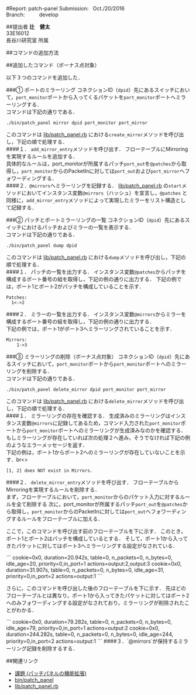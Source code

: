 #Report: patch-panel
Submission: &nbsp; Oct./20/2016<br>
Branch: &nbsp;&nbsp;&nbsp;&nbsp;&nbsp;&nbsp;&nbsp;&nbsp; develop<br>






##提出者
<B>辻　健太</B><br>
33E16012<br>
長谷川研究室 所属<br>



##コマンドの追加方法



##追加したコマンド（ボーナス点対象）
<p>以下３つのコマンドを追加した．</p>

###① ポートのミラーリング
コネクションID（`dpid`）先にあるスイッチにおいて，`port_monitor`ポートから入ってくるパケットを`port_monitor`ポートへミラーリングする．<br>
コマンドは下記の通りである．<br>
```
./bin/patch_panel mirror dpid port_monitor port_mirror
```
このコマンドは
[lib/patch_panel.rb](lib/patch_panel.rb)
における`create_mirror`メソッドを呼び出し，下記の順で処理する．<br>
####１． `add_mirror_entry`メソッドを呼び出す．
フローテーブルにMirroringを実現するルールを追加する．<br>
具体的なルールは，port_monitorが所属するパッチ`port_out`を`@patches`から取得し，`port_monitor`からのPacketInに対しては`port_out`および`port_mirror`へフォワーディングする．<br>
####２．`@mirrors`へミラーリングを記録する．
[lib/patch_panel.rb](lib/patch_panel.rb)
の`start`メソッドにおいてインスタンス変数`@mirrors`（ハッシュ）を宣言し，`@patches`
と同様に，`add_mirror_entry`メソッドによって実現したミラーをリスト構造として記録する．<br>

###② パッチとポートミラーリングの一覧
コネクションID（`dpid`）先にあるスイッチにおけるパッチおよびミラーの一覧を表示する．<br>
コマンドは下記の通りである．<br>
```
./bin/patch_panel dump dpid
```
このコマンドは
[lib/patch_panel.rb](lib/patch_panel.rb)
における`dump`メソッドを呼び出し，下記の順で処理する．<br>
####１． パッチの一覧を出力する．
インスタンス変数`@patches`からパッチを構成するポート番号の組を取得し，下記の例の通りに出力する．
下記の例では，ポート1とポート2がパッチを構成していることを示す．<br>
```
Patches:
  1<->2
```
####２． ミラーの一覧を出力する．
インスタンス変数`@mirrors`からミラーを構成するポート番号の組を取得し，下記の例の通りに出力する．<br>
下記の例では，ポート1がポート3へミラーリングされていることを示す．<br>
```
Mirrors:
	1->3
```
###③ ミラーリングの削除（ボーナス点対象）
コネクションID（`dpid`）先にあるスイッチにおいて，`port_monitor`ポートから`port_monitor`ポートへのミラーリングを削除する．<br>
コマンドは下記の通りである．<br>
```
./bin/patch_panel delete_mirror dpid port_monitor port_mirror
```
このコマンドは
[lib/patch_panel.rb](lib/patch_panel.rb)
における`delete_mirror`メソッドを呼び出し，下記の順で処理する．<br>
####１． ミラーリングの存在を確認する．
生成済みのミラーリングはインスタンス変数`@mirrors`に記録してあるため，コマンド入力された`port_monitor`ポートから`port_monitor`ポートへのミラーリングが生成済みなのかを確認する．<br>
もしミラーリングが存在していれば次の処理２へ進み，そうでなければ下記の例のようなエラーメッセージを返す．<br>
下記の例は，ポート1からポート2へのミラーリングが存在していないことを示す．br<>
```
[1, 2] does NOT exist in Mirrors.
```
####２． `delete_mirror_entry`メソッドを呼び出す．
フローテーブルからMirroringを実現するルールを削除する．<br>
まず，フローテーブルにおいて，`port_monitor`からのパケット入力に対するルールを全て削除する
次に，port_monitorが所属するパッチ`port_out`を`@patches`から取得し，`port_monitor`からのPacketInに対しては`port_out`へフォワーディングするルールをフローテーブルに加える．<br>
<p>ここで，このコマンドを呼び出す前のフローテーブルを下に示す．
このとき，ポート1とポート2はパッチを構成しているとする．
そして，ポート1から入ってきたパケットに対してはポート3へミラーリングする設定がなされている．</p>
```
cookie=0x0, duration=20.942s, table=0, n_packets=0, n_bytes=0, idle_age=20, priority=0,in_port=1 actions=output:2,output:3
cookie=0x0, duration=31.907s, table=0, n_packets=0, n_bytes=0, idle_age=31, priority=0,in_port=2 actions=output:1
```
<p>さらに，このコマンドを呼び出した後のフローテーブルを下に示す．
先ほどのフローテーブルとは異なり，ポート1から入ってきたパケットに対してはポート2へのみフォワーディングする設定がなされており，ミラーリングが削除されたことがわかる．</p>
```
cookie=0x0, duration=79.282s, table=0, n_packets=0, n_bytes=0, idle_age=79, priority=0,in_port=1 actions=output:2
cookie=0x0, duration=244.282s, table=0, n_packets=0, n_bytes=0, idle_age=244, priority=0,in_port=2 actions=output:1
```
####３．`@mirrors`が保持するミラーリング記録を削除するする．




##関連リンク
* [課題 (パッチパネルの機能拡張)](https://github.com/handai-trema/deck/blob/develop/week3/assignment_patch_panel.md)
* [bin/patch_panel](bin/patch_panel)
* [lib/patch_panel.rb](lib/patch_panel.rb)
